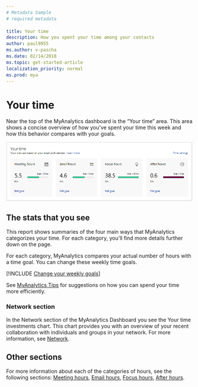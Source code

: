 ```yaml
---
# Metadata Sample
# required metadata

title: Your time
description: How you spent your time among your contacts
author: paul9955
ms.author: v-pascha
ms.date: 02/14/2018
ms.topic: get-started-article
localization_priority: normal 
ms.prod: mya
---
```


# Your time
 
Near the top of the MyAnalytics dashboard is the “Your time” area. This area shows a concise overview of how you've spent your time this week and how this behavior compares with your goals. 

<img src="../../../Images/Your-time-dashboard.png" alt="The Your time area of the MyAnalytics dashboard">

## The stats that you see
This report shows summaries of the four main ways that MyAnalytics categorizes your time. For each category, you'll find more details further down on the page. 

For each category, MyAnalytics compares your actual number of hours with a time goal. You can change these weekly time goals. 

[!INCLUDE [Change your weekly goals](../../Includes/to-change-your-weekly-goals.md)]

See [MyAnalytics Tips](../../Overview/Tips.md) for suggestions on how you can spend your time more efficiently. 

### Network section
In the Network section of the MyAnalytics Dashboard you see the Your time investments chart. This chart provides you with an overview of your recent collaboration with individuals and groups in your network. For more information, see [Network](MyA-DB-Network.md).

## Other sections

For more information about each of the categories of hours, see the following sections: [Meeting hours](MyA-DB-Meetings.md), [Email hours](MyA-DB-Emails.md), [Focus hours](MyA-DB-Focus-hours.md), [After hours](MyA-DB-After-hours.md).  
